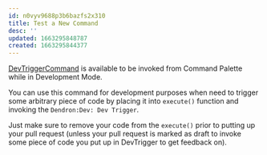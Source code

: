 ```yaml
---
id: n0vyv9688p3b6bazfs2x310
title: Test a New Command
desc: ''
updated: 1663295848787
created: 1663295844377
---
```


[DevTriggerCommand](https://github.com/dendronhq/dendron/blob/master/packages/plugin-core/src/commands/DevTriggerCommand.ts) is available to be invoked from Command Palette while in Development Mode.

You can use this command for development purposes when need to trigger some arbitrary piece of code by placing it into `execute()` function and invoking the `Dendron:Dev: Dev Trigger`.

Just make sure to remove your code from the `execute()` prior to putting up your pull request (unless your pull request is marked as draft to invoke some piece of code you put up in DevTrigger to get feedback on).